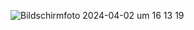 ![Bildschirmfoto 2024-04-02 um 16 13 19](https://github.com/ucangun/HTML-CSS-Projects/assets/149247682/748ac886-ccf7-4b3b-97e0-0491d75dafbc)
